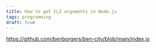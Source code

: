 ```yaml
---
title: How to get CLI arguments in Node.js
tags: programming
draft: true
---
```

https://github.com/benborgers/ben-city/blob/main/index.js

